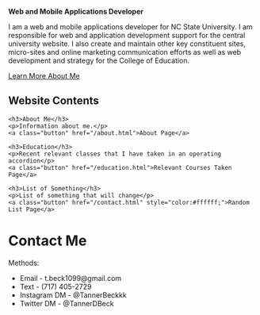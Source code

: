 <p><strong>Web and Mobile Applications Developer</strong></p>

<p>I am a web and mobile applications developer for NC State University. I am responsible for web and application development support for the central university website. I also create and maintain other key constituent sites, micro-sites and online marketing communication efforts as well as web development and strategy for the College of Education.</p>

<p><a class="button" href="/about">Learn More About Me</a></p>

<h2>Website Contents</h2>

<div class="content-boxes">

    <h3>About Me</h3>
    <p>Information about me.</p>
    <a class="button" href="/about.html">About Page</a>

</div>

<div class="content-boxes">

    <h3>Education</h3>
    <p>Recent relevant classes that I have taken in an operating accordion</p>
    <a class="button" href="/education.html">Relevant Courses Taken Page</a>

</div>

<div class="content-boxes">

    <h3>List of Something</h3>
    <p>List of something that will change</p>
    <a class="button" href="/contact.html" style="color:#ffffff;">Random List Page</a>

</div>



# Contact Me
  
<body>
  Methods:
  
  <ul>
    <li>Email - t.beck1099@gmail.com</li>
    <li>Text - (717) 405-2729</li>
    <li>Instagram DM - @TannerBeckkk</li>
    <li>Twitter DM - @TannerDBeck</li>
  </ul>
  
</body>
  
  
  

